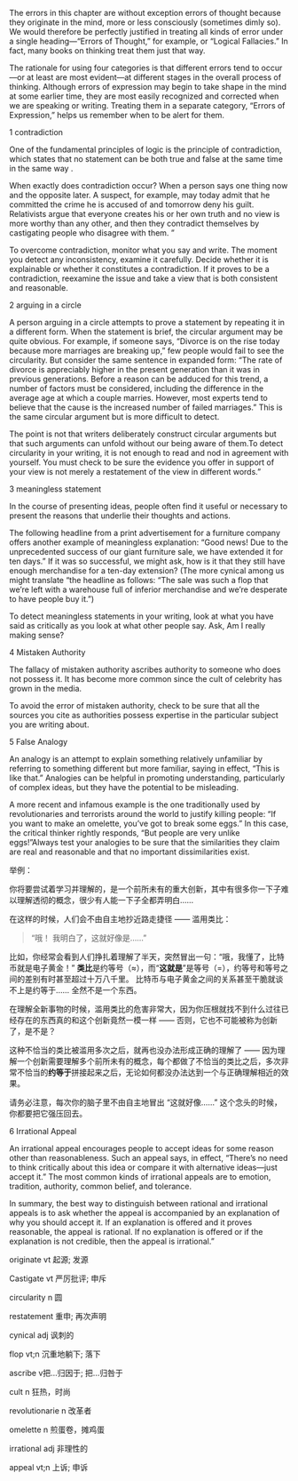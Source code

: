 

The errors in this chapter are without exception errors of thought because they originate in the mind, more or less consciously (sometimes dimly so). We would therefore be perfectly justified in treating all kinds of error under a single heading—“Errors of Thought,” for example, or “Logical Fallacies.” In fact, many books on thinking treat them just that way.

The rationale for using four categories is that different errors tend to occur—or at least are most evident—at different stages in the overall process of thinking. Although errors of expression may begin to take shape in the mind at some earlier time, they are most easily recognized and corrected when we are speaking or writing. Treating them in a separate category, “Errors of Expression,” helps us remember when to be alert for them.

1 contradiction

One of the fundamental principles of logic is the principle of contradiction, which states that no statement can be both true and false at the same time in the same way . 

When exactly does contradiction occur? When a person says one thing now and the opposite later. A suspect, for example, may today admit that he committed the crime he is accused of and tomorrow deny his guilt. Relativists argue that everyone creates his or her own truth and no view is more worthy than any other, and then they contradict themselves by castigating people who disagree with them. ”

To overcome contradiction, monitor what you say and write. The moment you detect any inconsistency, examine it carefully. Decide whether it is explainable or whether it constitutes a contradiction. If it proves to be a contradiction, reexamine the issue and take a view that is both consistent and reasonable.

2 arguing in a circle

A person arguing in a circle attempts to prove a statement by repeating it in a different form. When the statement is brief, the circular argument may be quite obvious. For example, if someone says, “Divorce is on the rise today because more marriages are breaking up,” few people would fail to see the circularity. But consider the same sentence in expanded form: “The rate of divorce is appreciably higher in the present generation than it was in previous generations. Before a reason can be adduced for this trend, a number of factors must be considered, including the difference in the average age at which a couple marries. However, most experts tend to believe that the cause is the increased number of failed marriages.” This is the same circular argument but is more difficult to detect.

The point is not that writers deliberately construct circular arguments but that such arguments can unfold without our being aware of them.To detect circularity in your writing, it is not enough to read and nod in agreement with yourself. You must check to be sure the evidence you offer in support of your view is not merely a restatement of the view in different words.”

3 meaningless statement

In the course of presenting ideas, people often find it useful or necessary to present the reasons that underlie their thoughts and actions. 

The following headline from a print advertisement for a furniture company offers another example of meaningless explanation: “Good news! Due to the unprecedented success of our giant furniture sale, we have extended it for ten days.” If it was so successful, we might ask, how is it that they still have enough merchandise for a ten-day extension? (The more cynical among us might translate “the headline as follows: “The sale was such a flop that we’re left with a warehouse full of inferior merchandise and we’re desperate to have people buy it.”)

To detect meaningless statements in your writing, look at what you have said as critically as you look at what other people say. Ask, Am I really making sense?

4 Mistaken Authority

The fallacy of mistaken authority ascribes authority to someone who does not possess it. It has become more common since the cult of celebrity has grown in the media.

To avoid the error of mistaken authority, check to be sure that all the sources you cite as authorities possess expertise in the particular subject you are writing about.

5 False Analogy

An analogy is an attempt to explain something relatively unfamiliar by referring to something different but more familiar, saying in effect, “This is like that.” Analogies can be helpful in promoting understanding, particularly of complex ideas, but they have the potential to be misleading. 

A more recent and infamous example is the one traditionally used by revolutionaries and terrorists around the world to justify killing people: “If you want to make an omelette, you’ve got to break some eggs.” In this case, the critical thinker rightly responds, “But people are very unlike eggs!”Always test your analogies to be sure that the similarities they claim are real and reasonable and that no important dissimilarities exist.

举例：

你将要尝试着学习并理解的，是一个前所未有的重大创新，其中有很多你一下子难以理解透彻的概念，很少有人能一下子全都弄明白……

在这样的时候，人们会不由自主地抄近路走捷径 —— 滥用类比：

> “哦！ 我明白了，这就好像是……”

比如，你经常会看到人们挣扎着理解了半天，突然冒出一句：“哦，我懂了，比特币就是电子黄金！” **类比**是约等号（≈），而“**这就是**”是等号（=），约等号和等号之间的差别有时甚至超过十万八千里。 比特币与电子黄金之间的关系甚至干脆就谈不上是约等于…… 全然不是一个东西。

在理解全新事物的时候，滥用类比的危害非常大，因为你压根就找不到什么过往已经存在的东西真的和这个创新竟然一模一样 —— 否则，它也不可能被称为创新了，是不是？

这种不恰当的类比被滥用多次之后，就再也没办法形成正确的理解了 —— 因为理解一个创新需要理解多个前所未有的概念，每个都做了不恰当的类比之后，多次非常不恰当的**约等于**拼接起来之后，无论如何都没办法达到一个与正确理解相近的效果。

请务必注意，每次你的脑子里不由自主地冒出 “这就好像……” 这个念头的时候，你都要把它强压回去。

6 Irrational Appeal

An irrational appeal encourages people to accept ideas for some reason other than reasonableness. Such an appeal says, in effect, “There’s no need to think critically about this idea or compare it with alternative ideas—just accept it.” The most common kinds of irrational appeals are to emotion, tradition, authority, common belief, and tolerance.

In summary, the best way to distinguish between rational and irrational appeals is to ask whether the appeal is accompanied by an explanation of why you should accept it. If an explanation is offered and it proves reasonable, the appeal is rational. If no explanation is offered or if the explanation is not credible, then the appeal is irrational.”



originate vt 起源; 发源

Castigate  vt 严厉批评; 申斥

circularity n 圆

restatement 重申; 再次声明

cynical adj 讽刺的

flop vt;n  沉重地躺下; 落下

ascribe v把…归因于; 把…归咎于

cult n 狂热，时尚

revolutionarie n 改革者

omelette n 煎蛋卷，摊鸡蛋

irrational adj 非理性的

appeal vt;n  上诉; 申诉





